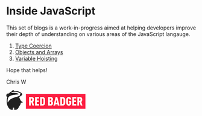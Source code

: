# Inside JavaScript

This set of blogs is a work-in-progress aimed at helping developers improve their depth of understanding on various areas of the JavaScript langauge.

1. [Type Coercion](01%20Type%20Coercion.md)
1. [Objects and Arrays](02%20Objects%20and%20Arrays.md)
1. [Variable Hoisting](03%20Hoisting.md)


Hope that helps!

Chris W

[![Red Badger Logo - Small](./img/Red%20Badger%20Small.png)](https://red-badger.com/)




